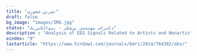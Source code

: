 ```yaml
---
title: "نسرین شعوری"
draft: false
bg_image: "images/IMG.jpg"
status: "دکترای مهندسی پزشکی - بیوالکتریک"
description : "Analysis of EEG Signals Related to Artists and Nonartists during Visual Perception, Mental Imagery, and Rest Using Approximate Entropy"
oindex: "9"
lastarticle: "https://www.hindawi.com/journals/bmri/2014/764382/abs/"
---
```

